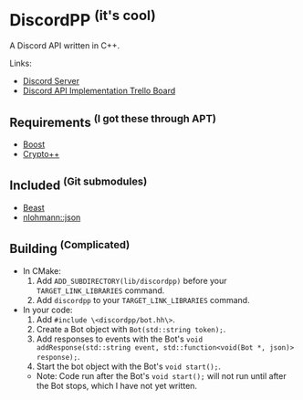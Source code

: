 DiscordPP <sup>(it's cool)</sup>
===
A Discord API written in C++.

Links:
* [Discord Server](https://discord.gg/0usP6xmT4sQ4kIDh)
* [Discord API Implementation Trello Board](https://trello.com/b/XZVPL956/discord)

Requirements <sup>(I got these through APT)</sup>
---
* [Boost](http://www.boost.org/)
* [Crypto++](https://www.cryptopp.com/)

Included <sup>(Git submodules)</sup>
---
* [Beast](https://github.com/vinniefalco/Beast)
* [nlohmann::json](https://github.com/nlohmann/json)

Building <sup>(Complicated)</sup>
---
* In CMake:
    1. Add `ADD_SUBDIRECTORY(lib/discordpp)` before your `TARGET_LINK_LIBRARIES` command.
    2. Add `discordpp` to your `TARGET_LINK_LIBRARIES` command.
* In your code:
    1. Add `#include \<discordpp/bot.hh\>`.
    2. Create a Bot object with `Bot(std::string token);`.
    3. Add responses to events with the Bot's `void addResponse(std::string event, std::function<void(Bot *, json)> response);`.
    4. Start the bot object with the Bot's `void start();`.
    * Note: Code run after the Bot's `void start();` will not run until after the Bot stops, which I have not yet written.
